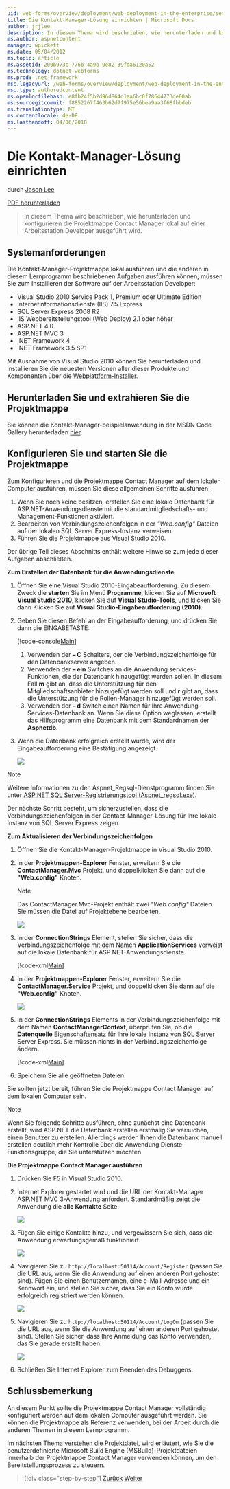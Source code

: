 ```yaml
---
uid: web-forms/overview/deployment/web-deployment-in-the-enterprise/setting-up-the-contact-manager-solution
title: Die Kontakt-Manager-Lösung einrichten | Microsoft Docs
author: jrjlee
description: In diesem Thema wird beschrieben, wie herunterladen und konfigurieren die Projektmappe Contact Manager lokal auf einer Arbeitsstation Developer ausgeführt wird.
ms.author: aspnetcontent
manager: wpickett
ms.date: 05/04/2012
ms.topic: article
ms.assetid: 200b973c-776b-4a9b-9e82-39fda6120a52
ms.technology: dotnet-webforms
ms.prod: .net-framework
msc.legacyurl: /web-forms/overview/deployment/web-deployment-in-the-enterprise/setting-up-the-contact-manager-solution
msc.type: authoredcontent
ms.openlocfilehash: e8fb24f5b2d96d864d1aa6bc0f78644773de00ab
ms.sourcegitcommit: f8852267f463b62d7f975e56bea9aa3f68fbbdeb
ms.translationtype: MT
ms.contentlocale: de-DE
ms.lasthandoff: 04/06/2018
---
```

<a name="setting-up-the-contact-manager-solution"></a>Die Kontakt-Manager-Lösung einrichten
====================
durch [Jason Lee](https://github.com/jrjlee)

[PDF herunterladen](https://msdnshared.blob.core.windows.net/media/MSDNBlogsFS/prod.evol.blogs.msdn.com/CommunityServer.Blogs.Components.WeblogFiles/00/00/00/63/56/8130.DeployingWebAppsInEnterpriseScenarios.pdf)

> In diesem Thema wird beschrieben, wie herunterladen und konfigurieren die Projektmappe Contact Manager lokal auf einer Arbeitsstation Developer ausgeführt wird.


## <a name="system-requirements"></a>Systemanforderungen

Die Kontakt-Manager-Projektmappe lokal ausführen und die anderen in diesem Lernprogramm beschriebenen Aufgaben ausführen können, müssen Sie zum Installieren der Software auf der Arbeitsstation Developer:

- Visual Studio 2010 Service Pack 1, Premium oder Ultimate Edition
- Internetinformationsdienste (IIS) 7.5 Express
- SQL Server Express 2008 R2
- IIS Webbereitstellungstool (Web Deploy) 2.1 oder höher
- ASP.NET 4.0
- ASP.NET MVC 3
- .NET Framework 4
- .NET Framework 3.5 SP1

Mit Ausnahme von Visual Studio 2010 können Sie herunterladen und installieren Sie die neuesten Versionen aller dieser Produkte und Komponenten über die [Webplattform-Installer](https://go.microsoft.com/?linkid=9805118).

## <a name="download-and-extract-the-solution"></a>Herunterladen Sie und extrahieren Sie die Projektmappe

Sie können die Kontakt-Manager-beispielanwendung in der MSDN Code Gallery herunterladen [hier](https://code.msdn.microsoft.com/Deploying-Web-Applications-9d9093c0).

## <a name="configure-and-run-the-solution"></a>Konfigurieren Sie und starten Sie die Projektmappe

Zum Konfigurieren und die Projektmappe Contact Manager auf dem lokalen Computer ausführen, müssen Sie diese allgemeinen Schritte ausführen:

1. Wenn Sie noch keine besitzen, erstellen Sie eine lokale Datenbank für ASP.NET-Anwendungsdienste mit die standardmitgliedschafts- und Management-Funktionen aktiviert.
2. Bearbeiten von Verbindungszeichenfolgen in der *"Web.config"* Dateien auf der lokalen SQL Server Express-Instanz verweisen.
3. Führen Sie die Projektmappe aus Visual Studio 2010.

Der übrige Teil dieses Abschnitts enthält weitere Hinweise zum jede dieser Aufgaben abschließen.

**Zum Erstellen der Datenbank für die Anwendungsdienste**

1. Öffnen Sie eine Visual Studio 2010-Eingabeaufforderung. Zu diesem Zweck die **starten** Sie im Menü **Programme**, klicken Sie auf **Microsoft Visual Studio 2010**, klicken Sie auf **Visual Studio-Tools**, und klicken Sie dann Klicken Sie auf **Visual Studio-Eingabeaufforderung (2010)**.
2. Geben Sie diesen Befehl an der Eingabeaufforderung, und drücken Sie dann die EINGABETASTE:

    [!code-console[Main](setting-up-the-contact-manager-solution/samples/sample1.cmd)]

    1. Verwenden der **– C** Schalters, der die Verbindungszeichenfolge für den Datenbankserver angeben.
    2. Verwenden der **– ein** Switches an die Anwendung services-Funktionen, die der Datenbank hinzugefügt werden sollen. In diesem Fall **m** gibt an, dass die Unterstützung für den Mitgliedschaftsanbieter hinzugefügt werden soll und **r** gibt an, dass die Unterstützung für die Rollen-Manager hinzugefügt werden soll.
    3. Verwenden der **– d** Switch einen Namen für Ihre Anwendung-Services-Datenbank an. Wenn Sie diese Option weglassen, erstellt das Hilfsprogramm eine Datenbank mit dem Standardnamen der **Aspnetdb**.
3. Wenn die Datenbank erfolgreich erstellt wurde, wird der Eingabeaufforderung eine Bestätigung angezeigt.

    ![](setting-up-the-contact-manager-solution/_static/image1.png)

> [!NOTE]
> Weitere Informationen zu den Aspnet\_Regsql-Dienstprogramm finden Sie unter [ASP.NET SQL Server-Registrierungstool (Aspnet\_regsql.exe)](https://msdn.microsoft.com/library/ms229862(v=vs.100).aspx).


Der nächste Schritt besteht, um sicherzustellen, dass die Verbindungszeichenfolgen in der Contact-Manager-Lösung für Ihre lokale Instanz von SQL Server Express zeigen.

**Zum Aktualisieren der Verbindungszeichenfolgen**

1. Öffnen Sie die Kontakt-Manager-Projektmappe in Visual Studio 2010.
2. In der **Projektmappen-Explorer** Fenster, erweitern Sie die **ContactManager.Mvc** Projekt, und doppelklicken Sie dann auf die **"Web.config"** Knoten.

    > [!NOTE]
    > Das ContactManager.Mvc-Projekt enthält zwei *"Web.config"* Dateien. Sie müssen die Datei auf Projektebene bearbeiten.

    ![](setting-up-the-contact-manager-solution/_static/image2.png)
3. In der **ConnectionStrings** Element, stellen Sie sicher, dass die Verbindungszeichenfolge mit dem Namen **ApplicationServices** verweist auf die lokale Datenbank für ASP.NET-Anwendungsdienste.

    [!code-xml[Main](setting-up-the-contact-manager-solution/samples/sample2.xml)]
4. In der **Projektmappen-Explorer** Fenster, erweitern Sie die **ContactManager.Service** Projekt, und doppelklicken Sie dann auf die **"Web.config"** Knoten.

    ![](setting-up-the-contact-manager-solution/_static/image3.png)
5. In der **ConnectionStrings** Elements in der Verbindungszeichenfolge mit dem Namen **ContactManagerContext**, überprüfen Sie, ob die **Datenquelle** Eigenschaftensatz für Ihre lokale Instanz von SQL Server Server Express. Sie müssen nichts in der Verbindungszeichenfolge ändern.

    [!code-xml[Main](setting-up-the-contact-manager-solution/samples/sample3.xml)]
6. Speichern Sie alle geöffneten Dateien.

Sie sollten jetzt bereit, führen Sie die Projektmappe Contact Manager auf dem lokalen Computer sein.

> [!NOTE]
> Wenn Sie folgende Schritte ausführen, ohne zunächst eine Datenbank erstellt, wird ASP.NET die Datenbank erstellen erstmalig Sie versuchen, einen Benutzer zu erstellen. Allerdings werden Ihnen die Datenbank manuell erstellen deutlich mehr Kontrolle über die Anwendung Dienste Funktionsgruppe, die Sie unterstützen möchten.


**Die Projektmappe Contact Manager ausführen**

1. Drücken Sie F5 in Visual Studio 2010.
2. Internet Explorer gestartet wird und die URL der Kontakt-Manager ASP.NET MVC 3-Anwendung anfordert. Standardmäßig zeigt die Anwendung die **alle Kontakte** Seite.

    ![](setting-up-the-contact-manager-solution/_static/image4.png)
3. Fügen Sie einige Kontakte hinzu, und vergewissern Sie sich, dass die Anwendung erwartungsgemäß funktioniert.

    ![](setting-up-the-contact-manager-solution/_static/image5.png)
4. Navigieren Sie zu `http://localhost:50114/Account/Register` (passen Sie die URL aus, wenn Sie die Anwendung auf einen anderen Port gehostet sind). Fügen Sie einen Benutzernamen, eine e-Mail-Adresse und ein Kennwort ein, und stellen Sie sicher, dass Sie ein Konto wurde erfolgreich registriert werden können.

    ![](setting-up-the-contact-manager-solution/_static/image6.png)
5. Navigieren Sie zu `http://localhost:50114/Account/LogOn` (passen Sie die URL aus, wenn Sie die Anwendung auf einen anderen Port gehostet sind). Stellen Sie sicher, dass Ihre Anmeldung das Konto verwenden, das Sie gerade erstellt haben.

    ![](setting-up-the-contact-manager-solution/_static/image7.png)
6. Schließen Sie Internet Explorer zum Beenden des Debuggens.

## <a name="conclusion"></a>Schlussbemerkung

An diesem Punkt sollte die Projektmappe Contact Manager vollständig konfiguriert werden auf dem lokalen Computer ausgeführt werden. Sie können die Projektmappe als Referenz verwenden, bei der Arbeit durch die anderen Themen in diesem Lernprogramm.

Im nächsten Thema [verstehen die Projektdatei](understanding-the-project-file.md), wird erläutert, wie Sie die benutzerdefinierte Microsoft Build Engine (MSBuild)-Projektdateien innerhalb der Projektmappe Contact Manager verwenden können, um den Bereitstellungsprozess zu steuern.

> [!div class="step-by-step"]
> [Zurück](the-contact-manager-solution.md)
> [Weiter](understanding-the-project-file.md)
